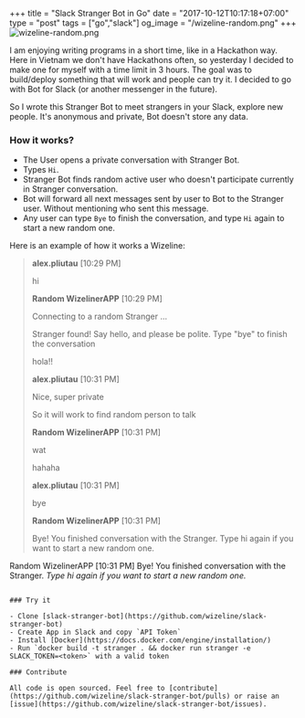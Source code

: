 +++
title = "Slack Stranger Bot in Go"
date = "2017-10-12T10:17:18+07:00"
type = "post"
tags = ["go","slack"]
og_image = "/wizeline-random.png"
+++
![wizeline-random.png](/wizeline-random.png)

I am enjoying writing programs in a short time, like in a Hackathon way. Here in Vietnam we don't have Hackathons often, so yesterday I decided to make one for myself with a time limit in 3 hours. The goal was to build/deploy something that will work and people can try it. I decided to go with Bot for Slack (or another messenger in the future).

So I wrote this Stranger Bot to meet strangers in your Slack, explore new people. It's anonymous and private, Bot doesn't store any data.

### How it works?

 - The User opens a private conversation with Stranger Bot.
 - Types `Hi`.
 - Stranger Bot finds random active user who doesn't participate currently in Stranger conversation.
 - Bot will forward all next messages sent by user to Bot to the Stranger user. Without mentioning who sent this message.
 - Any user can type `Bye` to finish the conversation, and type `Hi` again to start a new random one.

Here is an example of how it works a Wizeline:

> **alex.pliutau** [10:29 PM]
>
> hi
>
> **Random WizelinerAPP** [10:29 PM]
>
> Connecting to a random Stranger ...
>
> Stranger found! Say hello, and please be polite. Type "bye" to finish the conversation
>
> hola!!
>
> **alex.pliutau** [10:31 PM]
>
> Nice, super private
>
> So it will work to find random person to talk
>
> **Random WizelinerAPP** [10:31 PM]
>
> wat
>
> hahaha
>
> **alex.pliutau** [10:31 PM]
>
> bye
>
> **Random WizelinerAPP** [10:31 PM]
>
> Bye! You finished conversation with the Stranger. Type hi again if you want to start a new random one.

Random WizelinerAPP [10:31 PM]
Bye! You finished conversation with the Stranger. _Type hi again if you want to start a new random one._
```

### Try it

- Clone [slack-stranger-bot](https://github.com/wizeline/slack-stranger-bot)
- Create App in Slack and copy `API Token`
- Install [Docker](https://docs.docker.com/engine/installation/)
- Run `docker build -t stranger . && docker run stranger -e SLACK_TOKEN=<token>` with a valid token

### Contribute

All code is open sourced. Feel free to [contribute](https://github.com/wizeline/slack-stranger-bot/pulls) or raise an [issue](https://github.com/wizeline/slack-stranger-bot/issues).
